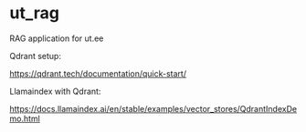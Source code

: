 # ut_rag
RAG application for ut.ee

Qdrant setup:

https://qdrant.tech/documentation/quick-start/

Llamaindex with Qdrant:

https://docs.llamaindex.ai/en/stable/examples/vector_stores/QdrantIndexDemo.html
